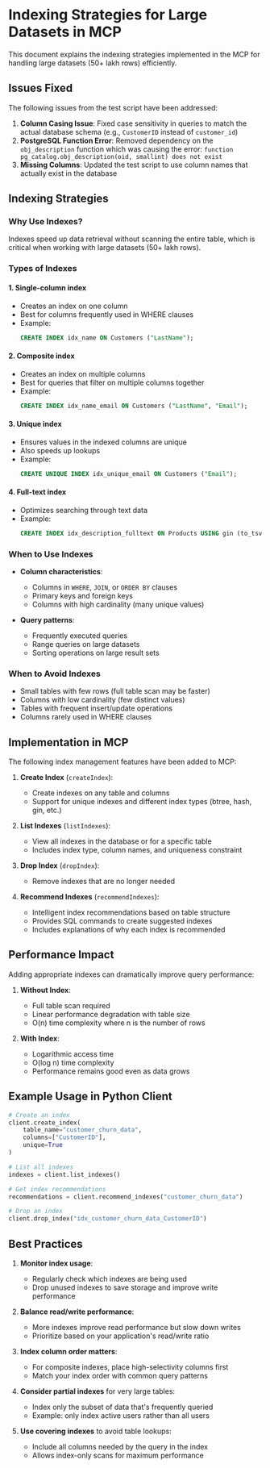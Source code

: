 # Indexing Strategies for Large Datasets in MCP

This document explains the indexing strategies implemented in the MCP for handling large datasets (50+ lakh rows) efficiently.

## Issues Fixed

The following issues from the test script have been addressed:

1. **Column Casing Issue**: Fixed case sensitivity in queries to match the actual database schema (e.g., `CustomerID` instead of `customer_id`)
2. **PostgreSQL Function Error**: Removed dependency on the `obj_description` function which was causing the error: `function pg_catalog.obj_description(oid, smallint) does not exist`
3. **Missing Columns**: Updated the test script to use column names that actually exist in the database

## Indexing Strategies

### Why Use Indexes?
Indexes speed up data retrieval without scanning the entire table, which is critical when working with large datasets (50+ lakh rows).

### Types of Indexes

#### 1. Single-column index
- Creates an index on one column
- Best for columns frequently used in WHERE clauses
- Example:
  ```sql
  CREATE INDEX idx_name ON Customers ("LastName");
  ```

#### 2. Composite index
- Creates an index on multiple columns
- Best for queries that filter on multiple columns together
- Example:
  ```sql
  CREATE INDEX idx_name_email ON Customers ("LastName", "Email");
  ```

#### 3. Unique index
- Ensures values in the indexed columns are unique
- Also speeds up lookups
- Example:
  ```sql
  CREATE UNIQUE INDEX idx_unique_email ON Customers ("Email");
  ```

#### 4. Full-text index
- Optimizes searching through text data
- Example:
  ```sql
  CREATE INDEX idx_description_fulltext ON Products USING gin (to_tsvector('english', "Description"));
  ```

### When to Use Indexes

- **Column characteristics**:
  - Columns in `WHERE`, `JOIN`, or `ORDER BY` clauses
  - Primary keys and foreign keys
  - Columns with high cardinality (many unique values)

- **Query patterns**:
  - Frequently executed queries
  - Range queries on large datasets
  - Sorting operations on large result sets

### When to Avoid Indexes

- Small tables with few rows (full table scan may be faster)
- Columns with low cardinality (few distinct values)
- Tables with frequent insert/update operations
- Columns rarely used in WHERE clauses

## Implementation in MCP

The following index management features have been added to MCP:

1. **Create Index** (`createIndex`):
   - Create indexes on any table and columns
   - Support for unique indexes and different index types (btree, hash, gin, etc.)

2. **List Indexes** (`listIndexes`):
   - View all indexes in the database or for a specific table
   - Includes index type, column names, and uniqueness constraint

3. **Drop Index** (`dropIndex`):
   - Remove indexes that are no longer needed

4. **Recommend Indexes** (`recommendIndexes`):
   - Intelligent index recommendations based on table structure
   - Provides SQL commands to create suggested indexes
   - Includes explanations of why each index is recommended

## Performance Impact

Adding appropriate indexes can dramatically improve query performance:

1. **Without Index**:
   - Full table scan required
   - Linear performance degradation with table size
   - O(n) time complexity where n is the number of rows

2. **With Index**:
   - Logarithmic access time
   - O(log n) time complexity
   - Performance remains good even as data grows

## Example Usage in Python Client

```python
# Create an index
client.create_index(
    table_name="customer_churn_data",
    columns=["CustomerID"],
    unique=True
)

# List all indexes
indexes = client.list_indexes()

# Get index recommendations
recommendations = client.recommend_indexes("customer_churn_data")

# Drop an index
client.drop_index("idx_customer_churn_data_CustomerID")
```

## Best Practices

1. **Monitor index usage**:
   - Regularly check which indexes are being used
   - Drop unused indexes to save storage and improve write performance

2. **Balance read/write performance**:
   - More indexes improve read performance but slow down writes
   - Prioritize based on your application's read/write ratio

3. **Index column order matters**:
   - For composite indexes, place high-selectivity columns first
   - Match your index order with common query patterns

4. **Consider partial indexes** for very large tables:
   - Index only the subset of data that's frequently queried
   - Example: only index active users rather than all users

5. **Use covering indexes** to avoid table lookups:
   - Include all columns needed by the query in the index
   - Allows index-only scans for maximum performance
